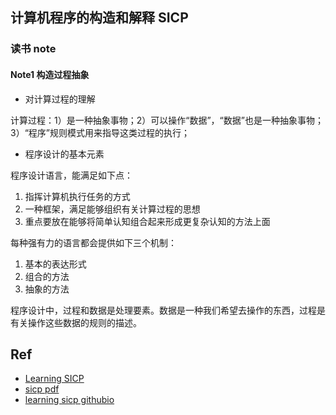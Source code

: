 
## 计算机程序的构造和解释 SICP

### 读书 note

#### Note1 构造过程抽象

- 对计算过程的理解

计算过程：1）是一种抽象事物；2）可以操作“数据”，“数据”也是一种抽象事物；3）“程序”规则模式用来指导这类过程的执行；

- 程序设计的基本元素

程序设计语言，能满足如下点：
1. 指挥计算机执行任务的方式
2. 一种框架，满足能够组织有关计算过程的思想
3. 重点要放在能够将简单认知组合起来形成更复杂认知的方法上面

每种强有力的语言都会提供如下三个机制：
1. 基本的表达形式
2. 组合的方法
3. 抽象的方法

程序设计中，过程和数据是处理要素。数据是一种我们希望去操作的东西，过程是有关操作这些数据的规则的描述。

## Ref

- [Learning SICP](https://github.com/DeathKing/Learning-SICP)
- [sicp pdf](https://github.com/sarabander/sicp-pdf)
- [learning sicp githubio](https://learningsicp.github.io/)
